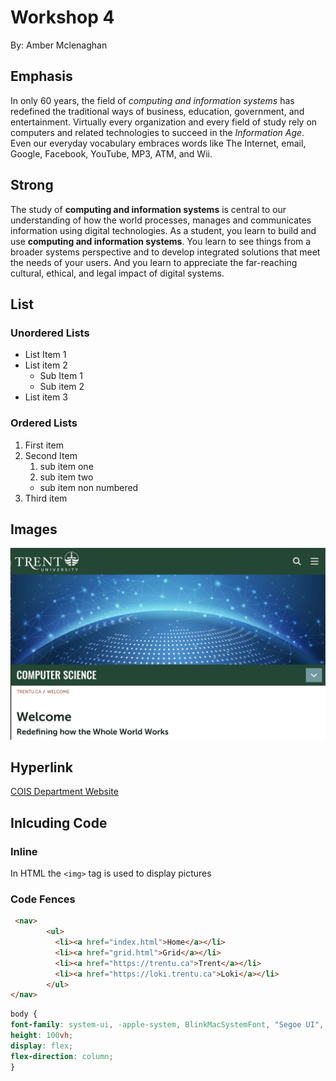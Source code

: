 # Workshop 4

By: Amber Mclenaghan

## Emphasis 

In only 60 years, the field of *computing and information systems* has redefined the traditional ways of business, education, government, and entertainment.  Virtually every organization and every field of study rely on computers and related technologies to succeed in the _Information Age_.  Even our everyday vocabulary embraces words like The Internet, email, Google, Facebook, YouTube, MP3, ATM, and Wii.


## Strong

The study of **computing and information systems** is central to our understanding of how the world processes, manages and communicates information using digital technologies.  As a student, you learn to build and use __computing and information systems__.  You learn to see things from a broader systems perspective and to develop integrated solutions that meet the needs of your users.  And you learn to appreciate the far-reaching cultural, ethical, and legal impact of digital systems.

## List

### Unordered Lists

- List Item 1
- List item 2
    - Sub Item 1
    - Sub item 2
- List item 3

### Ordered Lists

1. First item
2. Second Item
    1. sub item one
    2. sub item two
    - sub item non numbered
3. Third item


## Images

![The main page of the COIS department website](./img/mainpage.png)

## Hyperlink

[COIS Department Website](https://www.trentu.ca/cois/)

## Inlcuding Code

### Inline

In HTML the `<img>` tag is used to display pictures

### Code Fences

```html
 <nav>
        <ul>
          <li><a href="index.html">Home</a></li>
          <li><a href="grid.html">Grid</a></li>
          <li><a href="https://trentu.ca">Trent</a></li>
          <li><a href="https://loki.trentu.ca">Loki</a></li>
        </ul>
</nav>
```

```css
body {
font-family: system-ui, -apple-system, BlinkMacSystemFont, "Segoe UI", Roboto, Oxygen, Ubuntu, Cantarell, "Open Sans", "Helvetica Neue", sans-serif;
height: 100vh;
display: flex;
flex-direction: column;
}
```